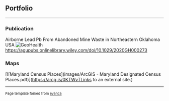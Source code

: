 ## Portfolio

---

### Publication

Airborne Lead  Pb  From Abandoned Mine Waste in Northeastern Oklahoma  USA
![GeoHealth](https://user-images.githubusercontent.com/99560263/192344650-142fa84f-332c-4601-95f3-bd2d071bb869.jpg)
https://agupubs.onlinelibrary.wiley.com/doi/10.1029/2020GH000273


### Maps
[![Maryland Census Places](images/ArcGIS - Maryland Designated Census Places.pdf)](https://arcg.is/0KTWvTLinks to an external site.)




---
<p style="font-size:11px">Page template forked from <a href="https://github.com/evanca/quick-portfolio">evanca</a></p>
<!-- Remove above link if you don't want to attibute -->
